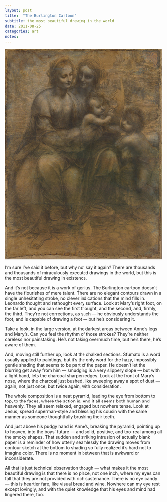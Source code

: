 ```yaml
---
layout: post
title:  "The Burlington Cartoon"
subtitle: the most beautiful drawing in the world
date: 2011-08-25
categories: art
notes: 
---
```


![The Burlington Cartoon](/assets/images/burlington.jpg)

I’m sure I’ve said it before, but why not say it again? There are thousands and thousands of miraculously executed drawings in the world, but this is the most beautiful drawing in existence.

And it’s not because it is a work of genius. The Burlington cartoon doesn’t have the flourishes of mere talent. There are no elegant contours drawn in a single unhesitating stroke, no clever indications that the mind fills in. Leonardo thought and rethought every surface. Look at Mary’s right foot, on the far left, and you can see the first thought, and the second, and, firmly, the third. They’re not corrections, as such — he obviously understands the foot, and is capable of drawing a foot — but he’s considering it.

Take a look, in the large version, at the darkest areas between Anne’s legs and Mary’s. Can you feel the rhythm of those strokes? They’re neither careless nor painstaking. He’s not taking overmuch time, but he’s there, he’s aware of them.

And, moving still further up, look at the chalked sections. Sfumato is a word usually applied to paintings, but it’s the only word for the hazy, impossibly gentle shading that seems to be part of the paper. He doesn’t let the blurring get away from him — smudging is a very slippery slope — but with a light hand, lets the charcoal sharpen edges. Look at the front of Mary’s nose, where the charcoal just bushed, like sweeping away a spot of dust — again, not just once, but twice again, with consideration.

The whole composition is a neat pyramid, leading the eye from bottom to top, to the faces, where the action is. And it all seems both human and heavenly. They all seem relaxed, engaged but nowhere tense. Look at Jesus, spread superman-style and blessing his cousin with the same manner as someone thoughtfully brushing their teeth.

And just above his pudgy hand is Anne’s, breaking the pyramid, pointing up to heaven, into the boys’ future — and solid, positive, and too-real among all the smoky shapes. That sudden and striking intrusion of actually blank paper is a reminder of how utterly seamlessly the drawing moves from contour sketch at the bottom to shading so fully realized it’s hard not to imagine color. There is no moment in between that is awkward or inconsiderate.

All that is just technical observation though — what makes it the most beautiful drawing is that there is no place, not one inch, where my eyes can fall that they are not provided with rich sustenance. There is no eye candy — this is heartier fare, like visual bread and wine. Nowhere can my eye rest except lovingly, and with the quiet knowledge that his eyes and mind had lingered there, too.